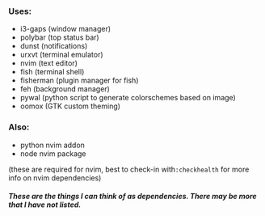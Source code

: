 ### Uses:
- i3-gaps (window manager)
- polybar (top status bar)
- dunst (notifications)
- urxvt (terminal emulator)
- nvim (text editor)
- fish (terminal shell)
- fisherman (plugin manager for fish)
- feh (background manager)
- pywal (python script to generate colorschemes based on image)
- oomox (GTK custom theming)

### Also:
- python nvim addon
- node nvim package

(these are required for nvim, best to check-in with`:checkhealth` for more info on nvim dependencies)

##### These are the things I can think of as dependencies. There may be more that I have not listed.